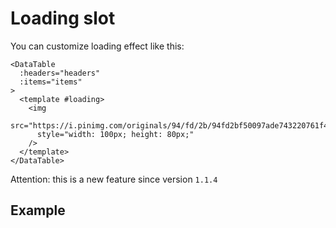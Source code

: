 # Loading slot
You can customize loading effect like this:

```vue
<DataTable
  :headers="headers"
  :items="items"
>
  <template #loading>
    <img
      src="https://i.pinimg.com/originals/94/fd/2b/94fd2bf50097ade743220761f41693d5.gif"
      style="width: 100px; height: 80px;"
    />
  </template>
</DataTable>
```

Attention: this is a new feature since version `1.1.4` 

## Example

<LoadingSlot/>
